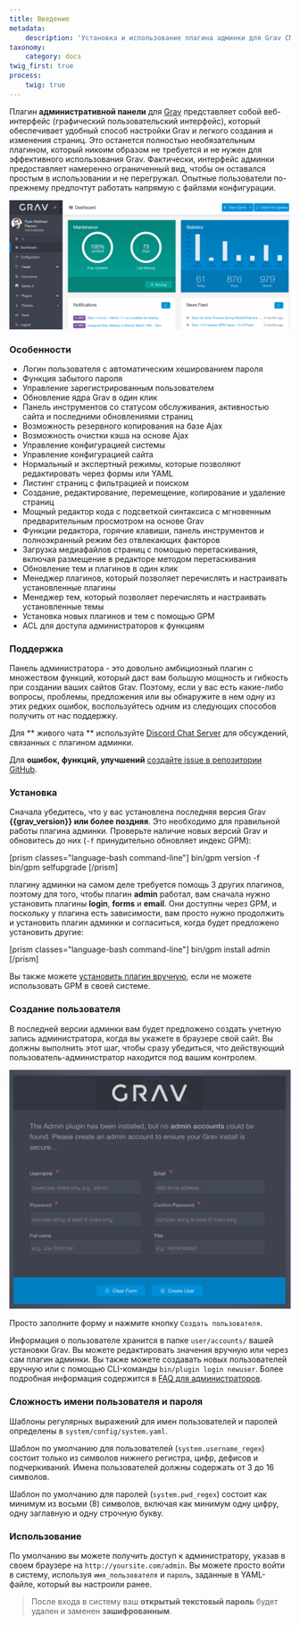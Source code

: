 ```yaml
---
title: Введение
metadata:
    description: 'Установка и использование плагина админки для Grav CMS.'
taxonomy:
    category: docs
twig_first: true
process:
    twig: true
---
```


Плагин **административной панели** для [Grav](https://github.com/getgrav/grav) представляет собой веб-интерфейс (графический пользовательский интерфейс), который обеспечивает удобный способ настройки Grav и легкого создания и изменения страниц. Это останется полностью необязательным плагином, который никоим образом не требуется и не нужен для эффективного использования Grav. Фактически, интерфейс админки предоставляет намеренно ограниченный вид, чтобы он оставался простым в использовании и не перегружал. Опытные пользователи по-прежнему предпочтут работать напрямую с файлами конфигурации.

![](admin-dashboard.png?width=2528&classes=shadow)

### Особенности

* Логин пользователя с автоматическим хешированием пароля
* Функция забытого пароля
* Управление зарегистрированным пользователем
* Обновление ядра Grav в один клик
* Панель инструментов со статусом обслуживания, активностью сайта и последними обновлениями страниц
* Возможность резервного копирования на базе Ajax
* Возможность очистки кэша на основе Ajax
* Управление конфигурацией системы
* Управление конфигурацией сайта
* Нормальный и экспертный режимы, которые позволяют редактировать через формы или YAML
* Листинг страниц с фильтрацией и поиском
* Создание, редактирование, перемещение, копирование и удаление страниц
* Мощный редактор кода с подсветкой синтаксиса с мгновенным предварительным просмотром на основе Grav
* Функции редактора, горячие клавиши, панель инструментов и полноэкранный режим без отвлекающих факторов
* Загрузка медиафайлов страниц с помощью перетаскивания, включая размещение в редакторе методом перетаскивания
* Обновление тем и плагинов в один клик
* Менеджер плагинов, который позволяет перечислять и настраивать установленные плагины
* Менеджер тем, который позволяет перечислять и настраивать установленные темы
* Установка новых плагинов и тем с помощью GPM
* ACL для доступа администраторов к функциям

### Поддержка

Панель администратора - это довольно амбициозный плагин с множеством функций, который даст вам большую мощность и гибкость при создании ваших сайтов Grav. Поэтому, если у вас есть какие-либо вопросы, проблемы, предложения или вы обнаружите в нем одну из этих редких ошибок, воспользуйтесь одним из следующих способов получить от нас поддержку.

Для ** живого чата ** используйте [Discord Chat Server](https://chat.getgrav.org) для обсуждений, связанных с плагином админки.

Для **ошибок, функций, улучшений** [создайте issue в репозитории GitHub](https://github.com/getgrav/grav-plugin-admin).

### Установка

Сначала убедитесь, что у вас установлена ​​последняя версия Grav **{{grav_version}} или более поздняя**. Это необходимо для правильной работы плагина админки. Проверьте наличие новых версий Grav и обновитесь до них (`-f` принудительно обновляет индекс GPM):

[prism classes="language-bash command-line"]
bin/gpm version -f
bin/gpm selfupgrade
[/prism]

плагину админки на самом деле требуется помощь 3 других плагинов, поэтому для того, чтобы плагин **admin** работал, вам сначала нужно установить плагины **login**, **forms** и **email**. Они доступны через GPM, и поскольку у плагина есть зависимости, вам просто нужно продолжить и установить плагин админки и согласиться, когда будет предложено установить другие:

[prism classes="language-bash command-line"]
bin/gpm install admin
[/prism]

Вы также можете [установить плагин вручную](../faq#ручная-установка-админки), если не можете использовать GPM в своей системе.

### Создание пользователя

В последней версии админки вам будет предложено создать учетную запись администратора, когда вы укажете в браузере свой сайт. Вы должны выполнить этот шаг, чтобы сразу убедиться, что действующий пользователь-администратор находится под вашим контролем.

![](new-user.png?width=1654&classes=shadow)

Просто заполните форму и нажмите кнопку `Создать пользователя`.

Информация о пользователе хранится в папке `user/accounts/` вашей установки Grav. Вы можете редактировать значения вручную или через сам плагин админки. Вы также можете создавать новых пользователей вручную или с помощью CLI-команды `bin/plugin login newuser`. Более подробная информация содержится в [FAQ для администраторов](../faq#добавление-и-управление-пользователями).

### Сложность имени пользователя и пароля

Шаблоны регулярных выражений для имен пользователей и паролей определены в `system/config/system.yaml`.

Шаблон по умолчанию для пользователей (`system.username_regex`) состоит только из символов нижнего регистра, цифр, дефисов и подчеркиваний. Имена пользователей должны содержать от 3 до 16 символов.

Шаблон по умолчанию для паролей (`system.pwd_regex`) состоит как минимум из восьми (8) символов, включая как минимум одну цифру, одну заглавную и одну строчную букву.

### Использование

По умолчанию вы можете получить доступ к администратору, указав в своем браузере на `http://yoursite.com/admin`. Вы можете просто войти в систему, используя `имя_пользователя` и `пароль`, заданные в YAML-файле, который вы настроили ранее.

> После входа в систему ваш **открытый текстовый пароль** будет удален и заменен **зашифрованным**.
